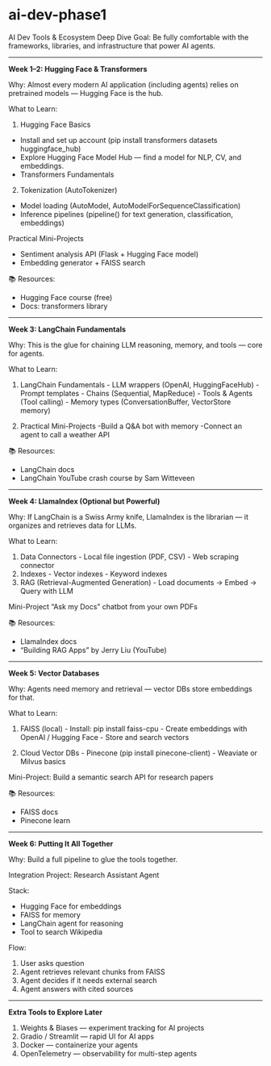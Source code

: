 # ai-dev-phase1

AI Dev Tools &amp; Ecosystem Deep Dive Goal:
Be fully comfortable with the frameworks, libraries, and infrastructure that power AI agents.

--------------------------------------------------------------------------------------------------

**Week 1–2: Hugging Face & Transformers**

Why:
Almost every modern AI application (including agents) relies on pretrained models — Hugging Face is the hub.

What to Learn:
1. Hugging Face Basics
  - Install and set up account (pip install transformers datasets huggingface_hub)
  - Explore Hugging Face Model Hub — find a model for NLP, CV, and embeddings.
  - Transformers Fundamentals
  
2. Tokenization (AutoTokenizer)
  - Model loading (AutoModel, AutoModelForSequenceClassification)
  - Inference pipelines (pipeline() for text generation, classification, embeddings)
  
Practical Mini-Projects
  - Sentiment analysis API (Flask + Hugging Face model)
  - Embedding generator + FAISS search
  

📚 Resources:
  - Hugging Face course (free)
  - Docs: transformers library
      
--------------------------------------------------------------------------------------------------

**Week 3: LangChain Fundamentals**

Why:
This is the glue for chaining LLM reasoning, memory, and tools — core for agents.

What to Learn:

  1. LangChain Fundamentals
    - LLM wrappers (OpenAI, HuggingFaceHub)
    - Prompt templates
    - Chains (Sequential, MapReduce)
    - Tools & Agents (Tool calling)
    - Memory types (ConversationBuffer, VectorStore memory)

  2. Practical Mini-Projects
    -Build a Q&A bot with memory
    -Connect an agent to call a weather API

📚 Resources:
  - LangChain docs
  - LangChain YouTube crash course by Sam Witteveen

--------------------------------------------------------------------------------------------------
**Week 4: LlamaIndex (Optional but Powerful)**

Why:
If LangChain is a Swiss Army knife, LlamaIndex is the librarian — it organizes and retrieves data for LLMs.

What to Learn:
  1. Data Connectors
    - Local file ingestion (PDF, CSV)
    - Web scraping connector
  2. Indexes
    - Vector indexes
    - Keyword indexes
  3. RAG (Retrieval-Augmented Generation)
    - Load documents → Embed → Query with LLM
     
Mini-Project
“Ask my Docs” chatbot from your own PDFs

📚 Resources:
  - LlamaIndex docs
  - “Building RAG Apps” by Jerry Liu (YouTube)

--------------------------------------------------------------------------------------------------

**Week 5: Vector Databases**

Why:
Agents need memory and retrieval — vector DBs store embeddings for that.

What to Learn:
  1. FAISS (local)
    - Install: pip install faiss-cpu
    - Create embeddings with OpenAI / Hugging Face
    - Store and search vectors
     
  2. Cloud Vector DBs
    - Pinecone (pip install pinecone-client)
    - Weaviate or Milvus basics

Mini-Project:
Build a semantic search API for research papers

📚 Resources:
  - FAISS docs
  - Pinecone learn
--------------------------------------------------------------------------------------------------

**Week 6: Putting It All Together**

Why: 
Build a full pipeline to glue the tools together.

Integration Project: Research Assistant Agent

Stack:
  - Hugging Face for embeddings
  - FAISS for memory
  - LangChain agent for reasoning
  - Tool to search Wikipedia

Flow:
  1. User asks question
  2. Agent retrieves relevant chunks from FAISS
  3. Agent decides if it needs external search
  4. Agent answers with cited sources
--------------------------------------------------------------------------------------------------

**Extra Tools to Explore Later**
  1. Weights & Biases — experiment tracking for AI projects
  2. Gradio / Streamlit — rapid UI for AI apps
  3. Docker — containerize your agents
  4. OpenTelemetry — observability for multi-step agents
